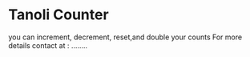 # Tanoli Counter 
you can increment, decrement, reset,and double your counts 
For more details contact at : ........
